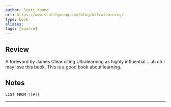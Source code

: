```yaml
---
author: Scott Young
url: https://www.scotthyoung.com/blog/ultralearning/
type: book
aliases: 
tags: [source]
---
```

## Review
A foreword by James Clear citing Ultralearning as highly influential... uh oh I may love this book. This is a good book about learning.

## Notes
```dataview
LIST FROM [[#]]
```

---